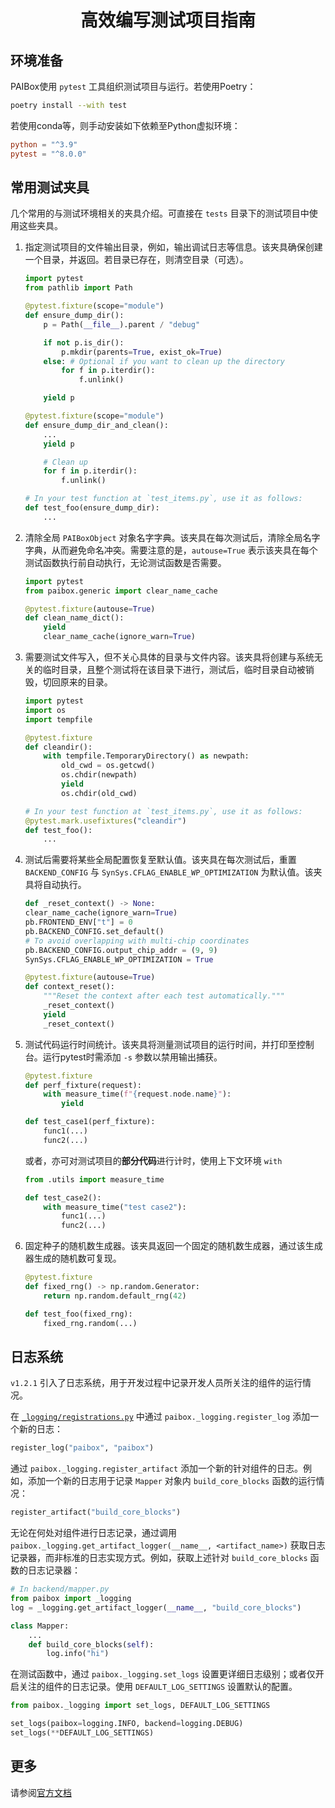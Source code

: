 <div align="center">

# 高效编写测试项目指南

</div>

## 环境准备

PAIBox使用 `pytest` 工具组织测试项目与运行。若使用Poetry：

```bash
poetry install --with test
```

若使用conda等，则手动安装如下依赖至Python虚拟环境：

```toml
python = "^3.9"
pytest = "^8.0.0"
```

## 常用测试夹具

几个常用的与测试环境相关的夹具介绍。可直接在 `tests` 目录下的测试项目中使用这些夹具。

1. 指定测试项目的文件输出目录，例如，输出调试日志等信息。该夹具确保创建一个目录，并返回。若目录已存在，则清空目录（可选）。

   ```python
   import pytest
   from pathlib import Path

   @pytest.fixture(scope="module")
   def ensure_dump_dir():
       p = Path(__file__).parent / "debug"

       if not p.is_dir():
           p.mkdir(parents=True, exist_ok=True)
       else: # Optional if you want to clean up the directory
           for f in p.iterdir():
               f.unlink()

       yield p

   @pytest.fixture(scope="module")
   def ensure_dump_dir_and_clean():
       ...
       yield p

       # Clean up
       for f in p.iterdir():
           f.unlink()

   # In your test function at `test_items.py`, use it as follows:
   def test_foo(ensure_dump_dir):
       ...
   ```

2. 清除全局 `PAIBoxObject` 对象名字字典。该夹具在每次测试后，清除全局名字字典，从而避免命名冲突。需要注意的是，`autouse=True` 表示该夹具在每个测试函数执行前自动执行，无论测试函数是否需要。

   ```python
   import pytest
   from paibox.generic import clear_name_cache

   @pytest.fixture(autouse=True)
   def clean_name_dict():
       yield
       clear_name_cache(ignore_warn=True)
   ```

3. 需要测试文件写入，但不关心具体的目录与文件内容。该夹具将创建与系统无关的临时目录，且整个测试将在该目录下进行，测试后，临时目录自动被销毁，切回原来的目录。

   ```python
   import pytest
   import os
   import tempfile

   @pytest.fixture
   def cleandir():
       with tempfile.TemporaryDirectory() as newpath:
           old_cwd = os.getcwd()
           os.chdir(newpath)
           yield
           os.chdir(old_cwd)

   # In your test function at `test_items.py`, use it as follows:
   @pytest.mark.usefixtures("cleandir")
   def test_foo():
       ...
   ```

4. 测试后需要将某些全局配置恢复至默认值。该夹具在每次测试后，重置 `BACKEND_CONFIG` 与 `SynSys.CFLAG_ENABLE_WP_OPTIMIZATION` 为默认值。该夹具将自动执行。

   ```python
   def _reset_context() -> None:
   clear_name_cache(ignore_warn=True)
   pb.FRONTEND_ENV["t"] = 0
   pb.BACKEND_CONFIG.set_default()
   # To avoid overlapping with multi-chip coordinates
   pb.BACKEND_CONFIG.output_chip_addr = (9, 9)
   SynSys.CFLAG_ENABLE_WP_OPTIMIZATION = True

   @pytest.fixture(autouse=True)
   def context_reset():
       """Reset the context after each test automatically."""
       _reset_context()
       yield
       _reset_context()
   ```

5. 测试代码运行时间统计。该夹具将测量测试项目的运行时间，并打印至控制台。运行pytest时需添加 `-s` 参数以禁用输出捕获。

   ```python
   @pytest.fixture
   def perf_fixture(request):
       with measure_time(f"{request.node.name}"):
           yield

   def test_case1(perf_fixture):
       func1(...)
       func2(...)
   ```

   或者，亦可对测试项目的**部分代码**进行计时，使用上下文环境 `with`

   ```python
   from .utils import measure_time

   def test_case2():
       with measure_time("test case2"):
           func1(...)
           func2(...)
   ```

6. 固定种子的随机数生成器。该夹具返回一个固定的随机数生成器，通过该生成器生成的随机数可复现。

   ```python
   @pytest.fixture
   def fixed_rng() -> np.random.Generator:
       return np.random.default_rng(42)

   def test_foo(fixed_rng):
       fixed_rng.random(...)
   ```

## 日志系统

`v1.2.1` 引入了日志系统，用于开发过程中记录开发人员所关注的组件的运行情况。
   
在 [`_logging/registrations.py`](../paibox/_logging/registrations.py) 中通过 `paibox._logging.register_log` 添加一个新的日志：

```python
register_log("paibox", "paibox")
```

通过 `paibox._logging.register_artifact` 添加一个新的针对组件的日志。例如，添加一个新的日志用于记录 `Mapper` 对象内 `build_core_blocks` 函数的运行情况：

```python
register_artifact("build_core_blocks")
```

无论在何处对组件进行日志记录，通过调用 `paibox._logging.get_artifact_logger(__name__, <artifact_name>)` 获取日志记录器，而非标准的日志实现方式。例如，获取上述针对 `build_core_blocks` 函数的日志记录器：

```python
# In backend/mapper.py
from paibox import _logging
log = _logging.get_artifact_logger(__name__, "build_core_blocks")

class Mapper:
    ...
    def build_core_blocks(self):
        log.info("hi")
```

在测试函数中，通过 `paibox._logging.set_logs` 设置更详细日志级别；或者仅开启关注的组件的日志记录。使用 `DEFAULT_LOG_SETTINGS` 设置默认的配置。

```python
from paibox._logging import set_logs, DEFAULT_LOG_SETTINGS

set_logs(paibox=logging.INFO, backend=logging.DEBUG)
set_logs(**DEFAULT_LOG_SETTINGS)
```

## 更多

请参阅[官方文档](https://docs.pytest.org/en/stable/contents.html)
